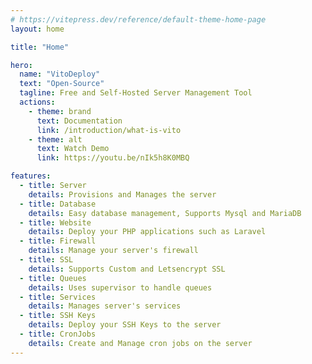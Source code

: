 ```yaml
---
# https://vitepress.dev/reference/default-theme-home-page
layout: home

title: "Home"

hero:
  name: "VitoDeploy"
  text: "Open-Source"
  tagline: Free and Self-Hosted Server Management Tool
  actions:
    - theme: brand
      text: Documentation
      link: /introduction/what-is-vito
    - theme: alt
      text: Watch Demo
      link: https://youtu.be/nIk5h8K0MBQ

features:
  - title: Server
    details: Provisions and Manages the server
  - title: Database
    details: Easy database management, Supports Mysql and MariaDB
  - title: Website
    details: Deploy your PHP applications such as Laravel
  - title: Firewall
    details: Manage your server's firewall
  - title: SSL
    details: Supports Custom and Letsencrypt SSL
  - title: Queues
    details: Uses supervisor to handle queues
  - title: Services
    details: Manages server's services
  - title: SSH Keys
    details: Deploy your SSH Keys to the server
  - title: CronJobs
    details: Create and Manage cron jobs on the server
---
```



